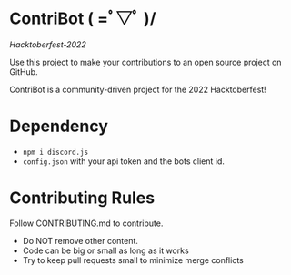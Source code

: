 # ContriBot ( =ﾟ▽ﾟ )/
*Hacktoberfest-2022*

Use this project to make your contributions to an open source project on GitHub.

ContriBot is a community-driven project for the 2022 Hacktoberfest!

#  Dependency
*  `npm i discord.js`
* `config.json` with your api token and the bots client id.
# Contributing Rules
Follow CONTRIBUTING.md to contribute.
-   Do NOT remove other content.
-   Code can be big or small as long as it works
-   Try to keep pull requests small to minimize merge conflicts
